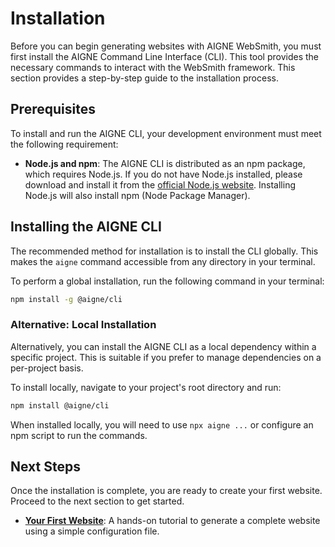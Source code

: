 # Installation

Before you can begin generating websites with AIGNE WebSmith, you must first install the AIGNE Command Line Interface (CLI). This tool provides the necessary commands to interact with the WebSmith framework. This section provides a step-by-step guide to the installation process.

## Prerequisites

To install and run the AIGNE CLI, your development environment must meet the following requirement:

*   **Node.js and npm**: The AIGNE CLI is distributed as an npm package, which requires Node.js. If you do not have Node.js installed, please download and install it from the [official Node.js website](https://nodejs.org/). Installing Node.js will also install npm (Node Package Manager).

## Installing the AIGNE CLI

The recommended method for installation is to install the CLI globally. This makes the `aigne` command accessible from any directory in your terminal.

To perform a global installation, run the following command in your terminal:

```bash
npm install -g @aigne/cli
```

### Alternative: Local Installation

Alternatively, you can install the AIGNE CLI as a local dependency within a specific project. This is suitable if you prefer to manage dependencies on a per-project basis.

To install locally, navigate to your project's root directory and run:

```bash
npm install @aigne/cli
```

When installed locally, you will need to use `npx aigne ...` or configure an npm script to run the commands.

## Next Steps

Once the installation is complete, you are ready to create your first website. Proceed to the next section to get started.

*   **[Your First Website](./getting-started-your-first-website.md)**: A hands-on tutorial to generate a complete website using a simple configuration file.